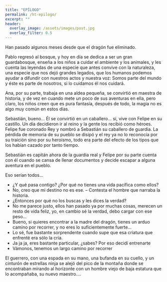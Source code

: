 ```yaml
---
title: "EPÍLOGO"
permalink: /ht-epilogo/
excerpt: ""
header:
  overlay_image: /assets/images/post.jpg
  overlay_filter: 0.5
---
```


Han pasado algunos meses desde que el dragón fue eliminado.

Pablo regresó al bosque, y hoy en día se dedica a ser un gran guardabosque, enseña a los niños a cuidar el ambiente y los animales, y les cuenta las leyendas de una especie que antes convive con la naturaleza, una especie que nos dejó grandes legados, que los humanos podemos ayudar a difundir con nuestros actos y nuestra voz: Somos parte del mundo y éste es parte de nosotros, si lo cuidamos él nos cuidará.

Ana, por su parte, trabaja en una aldea pequeña, se convirtió en maestra de historia, y de vez en cuando mete un poco de sus aventuras en ella, pero claro, los niños creen que es pura fantasía, después de todo, la magia no es algo muy común en estos días.

Sebastián, bueno… Él se convirtió en un caballero… si, vive con Felipe en su castillo. Un día decidieron ir al reino y la gente los recibió como héroes. Felipe fue coronado Rey y nombró a Sebastián su caballero de guardia. La pérdida de memoria de su pueblo se disipó y el rey ya  no lo reconocía por su traición sino por su heroísmo, todo era parte del efecto de los tipos que los habían cazado por tanto tiempo. 

Sebastián es capitán ahora de la guardia real y Felipe por su parte cuenta con él cuando se cansa de llenar documentos y decide escapar a alguna aventura en el pueblo.

Eso serían todos…

-	¿Y qué pasa contigo? ¿Por qué no tienes una vida pacífica como ellos?
-	No, creo que mi destino no es ese. – Contesta el hombre que narraba la historia.
-	¿Entonces por qué no los buscas y les dices la verdad?
-	No me parece justo, ellos han pasado ya por muchas cosas, merecen un resto de vida feliz, yo, en cambio sé la verdad, debo cargar con ese peso…
-	Bueno, si quieres encontrar a la madre del dragón, tienes un arduo camino por recorrer, y no eres lo suficientemente fuerte…
-	Lo sé, fue bastante sorprendente cuando supe que esa criatura que enfrenté era sólo la cría.
-	Ja ja ja, eres bastante particular, ¿sabes? Por eso decidí entrenarte
-	Vámonos, tenemos un largo camino por recorrer

El guerrero, con una espada en su mano, una bufanda en su cuello, y un cinturón de estrellas ninja se alejó del pico de la montaña donde se encontraban mirando al horizonte con un hombre viejo de baja estatura que lo acompañaba, su nuevo maestro….
